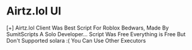 # Airtz.lol UI
[+] Airtz.lol Client Was Best Script For Roblox Bedwars, Made By SumitScripts A Solo Developer... Script Was Free Everything is Free But Don't Supported solara :( You Can Use Other Executors


